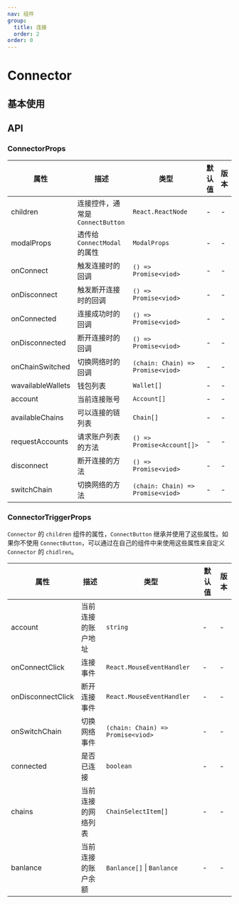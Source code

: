 ```yaml
---
nav: 组件
group:
  title: 连接
  order: 2
order: 0
---
```


# Connector

## 基本使用

<code src="./demos/basic.tsx"></code>

## API

### ConnectorProps

| 属性 | 描述 | 类型 | 默认值 | 版本 |
| --- | --- | --- | --- | --- |
| children | 连接控件，通常是 `ConnectButton` | `React.ReactNode` | - | - |
| modalProps | 透传给 `ConnectModal` 的属性 | `ModalProps` | - | - |
| onConnect | 触发连接时的回调 | `() => Promise<viod>` | - | - |
| onDisconnect | 触发断开连接时的回调 | `() => Promise<viod>` | - | - |
| onConnected | 连接成功时的回调 | `() => Promise<viod>` | - | - |
| onDisconnected | 断开连接时的回调 | `() => Promise<viod>` | - | - |
| onChainSwitched | 切换网络时的回调 | `(chain: Chain) => Promise<viod>` | - | - |
| wavailableWallets | 钱包列表 | `Wallet[]` | - | - |
| account | 当前连接账号 | `Account[]` | - | - |
| availableChains | 可以连接的链列表 | `Chain[]` | - | - |
| requestAccounts | 请求账户列表的方法 | `() => Promise<Account[]>` | - | - |
| disconnect | 断开连接的方法 | `() => Promise<viod>` | - | - |
| switchChain | 切换网络的方法 | `(chain: Chain) => Promise<viod>` | - | - |

### ConnectorTriggerProps

`Connector` 的 `children` 组件的属性，`ConnectButton` 继承并使用了这些属性。如果你不使用 `ConnectButton`，可以通过在自己的组件中来使用这些属性来自定义 `Connector` 的 `chidlren`。

| 属性              | 描述               | 类型                              | 默认值 | 版本 |
| ----------------- | ------------------ | --------------------------------- | ------ | ---- |
| account           | 当前连接的账户地址 | `string`                          | -      | -    |
| onConnectClick    | 连接事件           | `React.MouseEventHandler`         | -      | -    |
| onDisconnectClick | 断开连接事件       | `React.MouseEventHandler`         | -      | -    |
| onSwitchChain     | 切换网络事件       | `(chain: Chain) => Promise<viod>` | -      | -    |
| connected         | 是否已连接         | `boolean`                         | -      | -    |
| chains            | 当前连接的网络列表 | `ChainSelectItem[]`               | -      | -    |
| banlance          | 当前连接的账户余额 | `Banlance[]` \| `Banlance`        | -      | -    |
